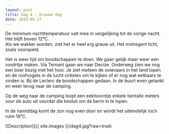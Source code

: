 ```yaml
---
layout: post
title: Dag 4 - Grauwe dag
date: 2019-05-27
---
```

De minimum nachttemperatuur valt mee in vergelijking tot de vorige nacht. Het blijft boven 12°C.  
Als we wakker worden, ziet het er heel erg grauw uit. Het motregent licht, zoals voorspeld.  

Het is weer tijd om boodschappen te doen. We gaan gelijk maar weer een rondritje maken. Via Ternant gaan we naar Decize. Onderweg zien we nog een boer bezig met het hooi. Je ziet meteen de ooievaars in het land lopen en de roofvogels in de lucht cirkelen om te kijken of er nog wat eetbaars te vinden is. Bij de Leclerc de boodschappen gedaan. In de buurt even getankt en weer terug naar de camping.  

Op de weg naar de camping loopt een eekhoorntje enkele tientalle meters voor de auto uit voordat die besluit om de berm in te lopen.  

In de namiddag komt de zon nog even door en wordt het uiteindelijk toch ruim 18°C.

  
![Description]({{ site.images }}/dag4.jpg?raw=true)

